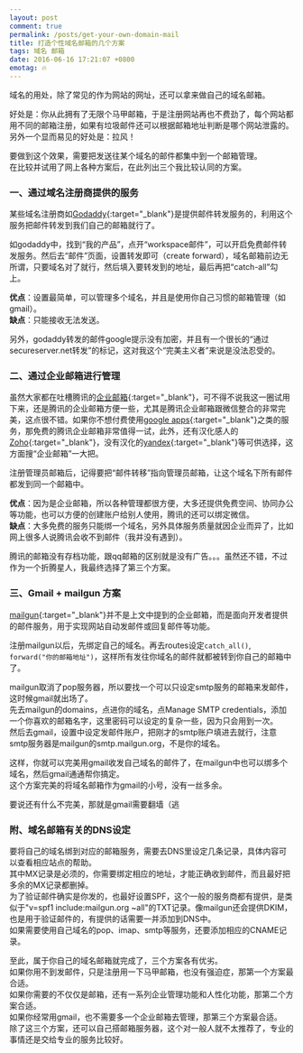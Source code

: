 ```yaml
---
layout: post
comment: true
permalink: /posts/get-your-own-domain-mail
title: 打造个性域名邮箱的几个方案
tags: 域名 邮箱
date: 2016-06-16 17:21:07 +0800
emotag: 🔥
---
```


域名的用处，除了常见的作为网站的网址，还可以拿来做自己的域名邮箱。  

好处是：你从此拥有了无限个马甲邮箱，于是注册网站再也不费劲了，每个网站都用不同的邮箱注册，如果有垃圾邮件还可以根据邮箱地址判断是哪个网站泄露的。  
另外一个显而易见的好处是：拉风！  

要做到这个效果，需要把发送往某个域名的邮件都集中到一个邮箱管理。  
在比较并试用了网上各种方案后，在此列出三个我比较认同的方案。

<!--more-->

### 一、通过域名注册商提供的服务  
某些域名注册商如[Godaddy](https://www.godaddy.com){:target="_blank"}是提供邮件转发服务的，利用这个服务把邮件转发到我们自己的邮箱就行了。  

如godaddy中，找到“我的产品”，点开“workspace邮件”，可以开启免费邮件转发服务。然后去“邮件”页面，设置转发即可（create forward），域名邮箱前边无所谓，只要域名对了就行，然后填入要转发到的地址，最后再把“catch-all”勾上。

**优点**：设置最简单，可以管理多个域名，并且是使用你自己习惯的邮箱管理（如gmail）。  
**缺点**：只能接收无法发送。  

另外，godaddy转发的邮件google提示没有加密，并且有一个很长的“通过secureserver.net转发”的标记，这对我这个“完美主义者”来说是没法忍受的。


### 二、通过企业邮箱进行管理
虽然大家都在吐槽腾讯的[企业邮箱](http://exmail.qq.com){:target="_blank"}，可不得不说我这一圈试用下来，还是腾讯的企业邮箱方便一些，尤其是腾讯企业邮箱跟微信整合的非常完美，这点很不错。如果你不想付费使用[google apps](https://apps.google.com/){:target="_blank"}之类的服务，那免费的腾讯企业邮箱非常值得一试，此外，还有汉化感人的[Zoho](https://www.zoho.com/){:target="_blank"}，没有汉化的[yandex](https://domain.yandex.com/domains_add/){:target="_blank"}等可供选择，这方面搜“企业邮箱”一大把。

注册管理员邮箱后，记得要把“邮件转移”指向管理员邮箱，让这个域名下所有邮件都发到同一个邮箱中。

**优点**：因为是企业邮箱，所以各种管理都很方便，大多还提供免费空间、协同办公等功能，也可以方便的创建账户给别人使用，腾讯的还可以绑定微信。  
**缺点**：大多免费的服务只能绑一个域名，另外具体服务质量就因企业而异了，比如网上很多人说腾讯会收不到邮件（我并没有遇到）。  

腾讯的邮箱没有存档功能，跟qq邮箱的区别就是没有广告。。。虽然还不错，不过作为一个折腾星人，我最终选择了第三个方案。


### 三、Gmail + mailgun 方案
[mailgun](http://mailgun.org){:target="_blank"}并不是上文中提到的企业邮箱，而是面向开发者提供的邮件服务，用于实现网站自动发邮件或回复邮件等功能。

注册mailgun以后，先绑定自己的域名。再去routes设定`catch_all()`, `forward("你的邮箱地址")`，这样所有发往你域名的邮件就都被转到你自己的邮箱中了。

mailgun取消了pop服务器，所以要找一个可以只设定smtp服务的邮箱来发邮件，这时候gmail就出场了。  
先去mailgun的domains，点进你的域名，点Manage SMTP credentials，添加一个你喜欢的邮箱名字，这里密码可以设定的复杂一些，因为只会用到一次。  
然后去gmail，设置中设定发邮件账户，把刚才的smtp账户填进去就行，注意smtp服务器是mailgun的smtp.mailgun.org，不是你的域名。  

这样，你就可以完美用gmail收发自己域名的邮件了，在mailgun中也可以绑多个域名，然后gmail通通帮你搞定。  
这个方案完美的将域名邮箱作为gmail的小号，没有一丝多余。  

要说还有什么不完美，那就是gmail需要翻墙（逃


### 附、域名邮箱有关的DNS设定
要将自己的域名绑到对应的邮箱服务，需要去DNS里设定几条记录，具体内容可以查看相应站点的帮助。  
其中MX记录是必须的，你需要绑定相应的地址，才能正确收到邮件，而且最好把多余的MX记录都删掉。  
为了验证邮件确实是你发的，也最好设置SPF，这个一般的服务商都有提供，是类似于"v=spf1 include:mailgun.org ~all"的TXT记录。像mailgun还会提供DKIM，也是用于验证邮件的，有提供的话需要一并添加到DNS中。  
如果需要使用自己域名的pop、imap、smtp等服务，还要添加相应的CNAME记录。


至此，属于你自己的域名邮箱就完成了，三个方案各有优劣。  
如果你用不到发邮件，只是注册用一下马甲邮箱，也没有强迫症，那第一个方案最合适。  
如果你需要的不仅仅是邮箱，还有一系列企业管理功能和人性化功能，那第二个方案合适。  
如果你经常用gmail，也不需要多一个企业邮箱去管理，那第三个方案最合适。  
除了这三个方案，还可以自己搭邮箱服务器，这个对一般人就不太推荐了，专业的事情还是交给专业的服务比较好。  